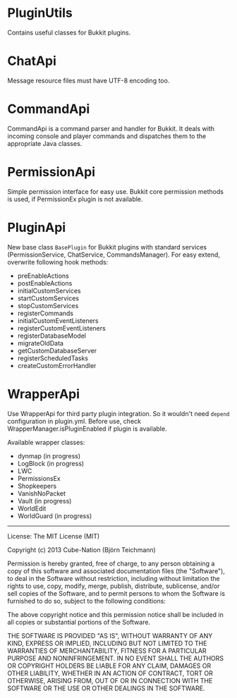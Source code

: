 PluginUtils
==========
Contains useful classes for Bukkit plugins.

ChatApi
==========
Message resource files must have UTF-8 encoding too.

CommandApi
==========
CommandApi is a command parser and handler for Bukkit. It deals with
incoming console and player commands and dispatches them to the appropriate
Java classes.

PermissionApi
==========
Simple permission interface for easy use. Bukkit core permission methods is used, if PermissionEx plugin is not available.

PluginApi
==========
New base class `BasePlugin` for Bukkit plugins with standard services (PermissionService, ChatService, CommandsManager).
For easy extend, overwrite following hook methods:
- preEnableActions
- postEnableActions
- initialCustomServices
- startCustomServices
- stopCustomServices
- registerCommands
- initialCustomEventListeners
- registerCustomEventListeners
- registerDatabaseModel
- migrateOldData
- getCustomDatabaseServer
- registerScheduledTasks
- createCustomErrorHandler

WrapperApi
==========
Use WrapperApi for third party plugin integration. So it wouldn't need `depend` configuration in plugin.yml.
Before use, check WrapperManager.isPluginEnabled if plugin is available.
  
Available wrapper classes:
- dynmap (in progress)
- LogBlock (in progress)
- LWC
- PermissionsEx
- Shopkeepers
- VanishNoPacket
- Vault (in progress)
- WorldEdit
- WorldGuard (in progress)

---

License: The MIT License (MIT)

Copyright (c) 2013 Cube-Nation (Björn Teichmann)

Permission is hereby granted, free of charge, to any person obtaining a copy
of this software and associated documentation files (the "Software"), to deal
in the Software without restriction, including without limitation the rights
to use, copy, modify, merge, publish, distribute, sublicense, and/or sell
copies of the Software, and to permit persons to whom the Software is
furnished to do so, subject to the following conditions:

The above copyright notice and this permission notice shall be included in
all copies or substantial portions of the Software.

THE SOFTWARE IS PROVIDED "AS IS", WITHOUT WARRANTY OF ANY KIND, EXPRESS OR
IMPLIED, INCLUDING BUT NOT LIMITED TO THE WARRANTIES OF MERCHANTABILITY,
FITNESS FOR A PARTICULAR PURPOSE AND NONINFRINGEMENT. IN NO EVENT SHALL THE
AUTHORS OR COPYRIGHT HOLDERS BE LIABLE FOR ANY CLAIM, DAMAGES OR OTHER
LIABILITY, WHETHER IN AN ACTION OF CONTRACT, TORT OR OTHERWISE, ARISING FROM,
OUT OF OR IN CONNECTION WITH THE SOFTWARE OR THE USE OR OTHER DEALINGS IN
THE SOFTWARE.
